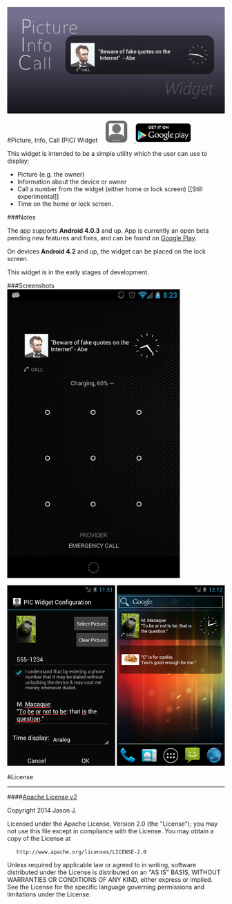 [<img src="./screenshots/feature_graphic.png?raw=true" title="Get 'Picture, Info, Call Widget' on Google Play"  /> ](https://play.google.com/store/apps/details?id=com.ovrhere.android.picwidget)

#Picture, Info, Call (PIC) Widget [<span style=""><img src="./ic_launcher-web.png" title="Get 'Picture, Info, Call Widget' on Google Play" height="50" width="50" style="padding-right: 15px; padding-left: 15px;height: 50px;" /> <img src="./screenshots/get_on_play_45.png?raw=true" title="Get 'Picture, Info, Call Widget' on Google Play" /></span>](https://play.google.com/store/apps/details?id=com.ovrhere.android.picwidget)

This widget is intended to be a simple utility which the user can use to display: 
* Picture (e.g. the owner)
* Information about the device or owner
* Call a number from the widget (either home or lock screen) [[Still experimental]]
* Time
on the home or lock screen.

###Notes

The app supports **Android 4.0.3** and up. App is currently an open beta pending new features and fixes, and can be found on [Google Play](https://play.google.com/store/apps/details?id=com.ovrhere.android.picwidget "Find 'Picture, Info, Call Widget' on Google Play"). 

On devices **Android 4.2** and up, the widget can be placed on the lock screen.

This widget is in the early stages of development.

###Screenshots
<img src="./screenshots/picwidget_screenshot0.png?raw=true" title="Edited screen shot of widget on lock screen"  width="400"/> 


<img src="./screenshots/picwidget_screenshot2.png?raw=true" title="Screen shot of configuration screen"  width="250"/>  <img src="./screenshots/picwidget_screenshot3.png?raw=true" title="Screen shot of two widgets on screen"  width="250"/>  


#License
***
####[Apache License v2](./LICENSE.md)

   Copyright 2014 Jason J.

   Licensed under the Apache License, Version 2.0 (the "License");
   you may not use this file except in compliance with the License.
   You may obtain a copy of the License at

       http://www.apache.org/licenses/LICENSE-2.0

   Unless required by applicable law or agreed to in writing, software
   distributed under the License is distributed on an "AS IS" BASIS,
   WITHOUT WARRANTIES OR CONDITIONS OF ANY KIND, either express or implied.
   See the License for the specific language governing permissions and
   limitations under the License.

